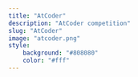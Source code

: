 ```yaml
---
title: "AtCoder"
description: "AtCoder competition"
slug: "AtCoder"
image: "atcoder.png"
style:
    background: "#808080"
    color: "#fff"
---
```

